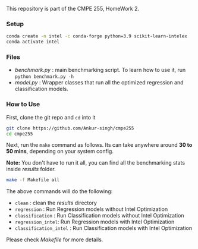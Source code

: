 This repository is part of the CMPE 255, HomeWork 2.

### Setup

```bash
conda create -n intel -c conda-forge python=3.9 scikit-learn-intelex
conda activate intel
```

### Files

- *benchmark.py* : main benchmarking script. To learn how to use it, run `python benchmark.py -h`
- *model.py* : Wrapper classes that run all the optimized regression and classification models.

### How to Use

First, clone the git repo and `cd` into it
```bash
git clone https://github.com/Ankur-singh/cmpe255
cd cmpe255
```

Next, run the `make` command as follows. Its can take anywhere around **30 to 50 mins**, depending on your system config.

**Note:** You don't have to run it all, you can find all the benchmarking stats inside *results* folder.

```bash
make -f Makefile all
```

The above commands will do the following:
 - `clean` : clean the *results* directory	
 - `regression` : Run Regression models without Intel Optimization
 - `classification` : Run Classification models without Intel Optimization
 - `regression_intel`: Run Regression models with Intel Optimization
 - `classification_intel` : Run Classification models with Intel Optimization

Please check *Makefile* for more details.
